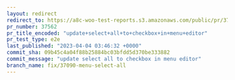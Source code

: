 ```yaml
---
layout: redirect
redirect_to: https://a8c-woo-test-reports.s3.amazonaws.com/public/pr/37562/e2e/index.html
pr_number: 37562
pr_title_encoded: "update+select+all+to+checkbox+in+menu+editor"
pr_test_type: e2e
last_published: "2023-04-04 03:46:32 +0000"
commit_sha: 09b45c4a04f88b25884bc03bfdd5d370be333882
commit_message: "update select all to checkbox in menu editor"
branch_name: fix/37090-menu-select-all
---
```

